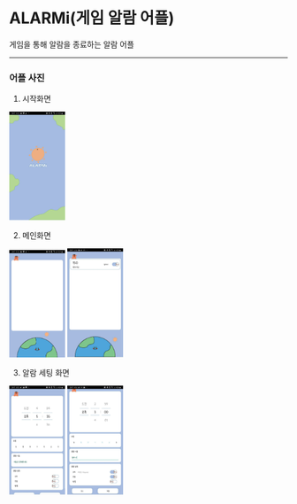 # ALARMi(게임 알람 어플)
게임을 통해 알람을 종료하는 알람 어플

---
### 어플 사진

1. 시작화면
<div>
<img src = "./image/start.jpg" width="20%">
</div>

2. 메인화면
<div>
<img src = "./image/main.jpg" width="20%">
<img src = "./image/alarm.jpg" width="20%">
</div>

3. 알람 세팅 화면
<div>
<img src = "./image/setting1.jpg" width="20%">
<img src = "./image/setting2.jpg" width="20%">
</div>
